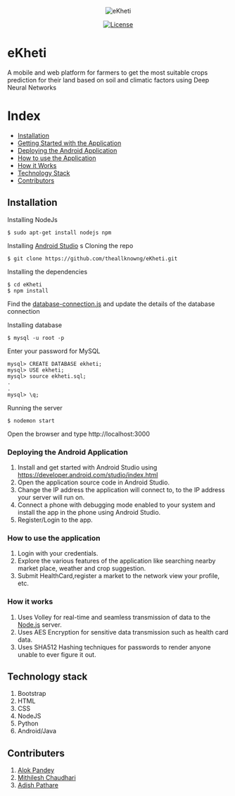 <div align="center">
  
![eKheti](https://i.imgur.com/wxpB6ru.png)

[![License](https://img.shields.io/badge/license-MIT-blue.svg)](LICENSE)


</div>

# eKheti

A mobile and web platform for farmers to get the most suitable crops prediction for their land based on soil and climatic
factors using Deep Neural Networks


# Index
+ [Installation](#installation)
+ [Getting Started with the Application](#gstart)
+ [Deploying the Android Application](#dtaa)
+ [How to use the Application](#htuta)
+ [How it Works](#howitworks)
+ [Technology Stack](#techstack)
+ [Contributors](#contrib)


## Installation<a name="installation"></a>
Installing NodeJs
```
$ sudo apt-get install nodejs npm
```
Installing [Android Studio](https://developer.android.com/studio/)
s
Cloning the repo
```
$ git clone https://github.com/theallknowng/eKheti.git
```
Installing the dependencies
```
$ cd eKheti
$ npm install
```
Find the <a target='_blank' href="https://github.com/theallknowng/eKheti/blob/master/config/database-connection.js" >database-connection.js</a> and update the details of the database connection

Installing database

```
$ mysql -u root -p

```
Enter your password for MySQL

```
mysql> CREATE DATABASE ekheti;
mysql> USE ekheti;
mysql> source ekheti.sql;
.
.
mysql> \q;
```
Running the server<a name="gstart"></a>
```
$ nodemon start
```
Open the browser and type http://localhost:3000

### Deploying the Android Application<a name="dtaa"></a>
1. Install and get started with Android Studio using https://developer.android.com/studio/index.html
2. Open the application source code in Android Studio.
3. Change the IP address the application will connect to, to the IP address your server will run on.
4. Connect a phone with debugging mode enabled to your system and install the app in the phone using Android Studio.
5. Register/Login to the app.

### How to use the application<a name="htuta"></a>
1. Login with your credentials.
2. Explore the various features of the application like searching nearby market place, weather and crop suggestion.
3. Submit HealthCard,register a market to the network view your profile, etc.


### How it works<a name="howitworks"></a>
1. Uses Volley for real-time and seamless transmission of data to the <a href="https://nodejs.org/en/" target="_blank">Node.js</a> server.
2. Uses AES Encryption for sensitive data transmission such as health card data.
3. Uses SHA512 Hashing techniques for passwords to render anyone unable to ever figure it out.


## Technology stack<a name="techstack"></a>
1.  Bootstrap
2.  HTML
3.  CSS
4.  NodeJS
5.  Python
6.  Android/Java

## Contributers<a name="contrib"></a>
1.  <a href="https://github.com/alok217" >Alok Pandey</a>
2.  <a href="https://github.com/M1th1lesh">Mithilesh Chaudhari</a>
3.  <a href="https://github.com/adish29" >Adish Pathare</a>
